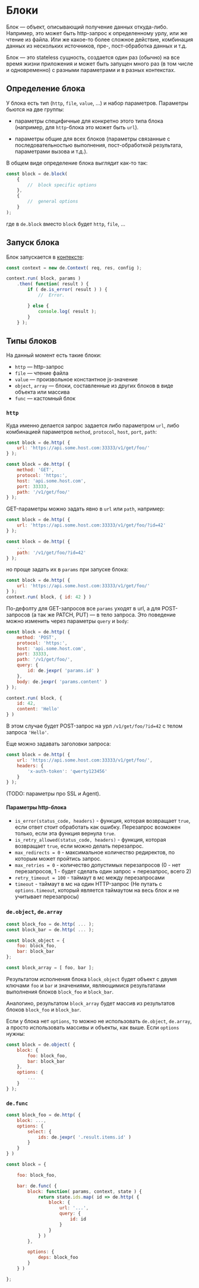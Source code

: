# Блоки

Блок — объект, описывающий получение данных откуда-либо.
Например, это может быть http-запрос к определенному урлу, или же чтение из файла.
Или же какое-то более сложное действие, комбинация данных из нескольких источников,
пре-, пост-обработка данных и т.д.

Блок — это stateless сущность, создается один раз (обычно) на все время жизни приложения
и может быть запущен много раз (в том числе и одновременно) с разными параметрами
и в разных контекстах.


## Определение блока

У блока есть тип (`http`, `file`, `value`, ...) и набор параметров.
Параметры бьются на две группы:

  * параметры специфичные для конкретно этого типа блока
    (например, для `http`-блока это может быть `url`).

  * параметры общие для всех блоков (параметры связанные с последовательностью выполнения,
    пост-обработкой результата, параметрами вызова и т.д.).

В общем виде определение блока выглядит как-то так:

```js
const block = de.block(
    {
        //  block specific options
    },
    {
        //  general options
    }
);
```

где в `de.block` вместо `block` будет `http`, `file`, ...


## Запуск блока

Блок запускается в [контексте](./context.md):

```js
const context = new de.Context( req, res, config );

context.run( block, params )
    .then( function( result ) {
        if ( de.is_error( result ) ) {
            //  Error.

        } else {
            console.log( result );
        }
    } );
```


## Типы блоков

На данный момент есть такие блоки:

  * `http` — http-запрос
  * `file` — чтение файла
  * `value` — произвольное константное js-значение
  * `object`, `array` — блоки, составленные из других блоков в виде объекта или массива
  * `func` — кастомный блок

### `http`

Куда именно делается запрос задается либо параметром `url`,
либо комбинацией параметров `method`, `protocol`, `host`, `port`, `path`:

```js
const block = de.http( {
    url: 'https://api.some.host.com:33333/v1/get/foo/'
} );

const block = de.http( {
    method: 'GET',
    protocol: 'https:',
    host: 'api.some.host.com',
    port: 33333,
    path: '/v1/get/foo/'
} );
```

GET-параметры можно задать явно в `url` или `path`, например:

```js
const block = de.http( {
    url: 'https://api.some.host.com:33333/v1/get/foo/?id=42'
} );

const block = de.http( {
    ...
    path: '/v1/get/foo/?id=42'
} );
```

но проще задать их в `params` при запуске блока:

```js
const block = de.http( {
    url: 'https://api.some.host.com:33333/v1/get/foo/'
} );
context.run( block, { id: 42 } )
```

По-дефолту для GET-запросов все `params` уходят в url, а для POST-запросов (а так же PATCH, PUT) —
в тело запроса. Это поведение можно изменить через параметры `query` и `body`:

```js
const block = de.http( {
    method: 'POST',
    protocol: 'https:',
    host: 'api.some.host.com',
    port: 33333,
    path: '/v1/get/foo/',
    query: {
        id: de.jexpr( 'params.id' )
    },
    body: de.jexpr( 'params.content' )
} );

context.run( block, {
    id: 42,
    content: 'Hello'
} )
```

В этом случае будет POST-запрос на урл `/v1/get/foo/?id=42` с телом запроса `'Hello'`.

Еще можно задавать заголовки запроса:

```js
const block = de.http( {
    url: 'https://api.some.host.com:33333/v1/get/foo/',
    headers: {
        'x-auth-token': 'qwerty123456'
    }
} );
```

(TODO: параметры про SSL и Agent).

#### Параметры http-блока

* `is_error(status_code, headers)` - функция, которая возвращает `true`, если ответ стоит обработать как ошибку. Перезапрос возможен только, если эта функция вернула `true`.
* `is_retry_allowed(status_code, headers)` - функция, которая возвращает `true`, если можно делать перезапрос.
* `max_redirects = 0` - максимальное количество редиректов, по которым может пройтись запрос.
* `max_retries = 0` - количество допустимых перезапросов (0 - нет перезапросов, 1 - будет сделать один запрос + перезапрос, всего 2)
* `retry_timeout = 100` - таймаут в мс между перезапросами
* `timeout` - таймаут в мс на один HTTP-запрос (Не путать с `options.timeout`, который является таймаутом на весь блок и не учитывает перезапросы)

### `de.object`, `de.array`

```js
const block_foo = de.http( ... );
const block_bar = de.http( ... );

const block_object = {
    foo: block_foo,
    bar: block_bar
};

const block_array = [ foo, bar ];
```

Результатом исполнения блока `block_object` будет объект с двумя ключами `foo` и `bar`
и значениями, являющимися результатами выполнения блоков `block_foo` и `block_bar`.

Аналогино, результатом `block_array` будет массив из результатов блоков `block_foo` и `block_bar`.

Если у блока нет `options`, то можно не использовать `de.object`, `de.array`, а просто использовать
массивы и объекты, как выше. Если `options` нужны:

```js
const block = de.object( {
    block: {
        foo: block_foo,
        bar: block_bar
    },
    options: {
        ...
    }
} );
```


### `de.func`

```js
const block_foo = de.http( {
    block: ...,
    options: {
        select: {
            ids: de.jexpr( '.result.items.id' )
        }
    }
} )

const block = {

    foo: block_foo,

    bar: de.func( {
        block: function( params, context, state ) {
            return state.ids.map( id => de.http( {
                block: {
                    url: '...',
                    query: {
                        id: id
                    }
                }
            } )
        },

        options: {
            deps: block_foo
        }
    } )

};
```
